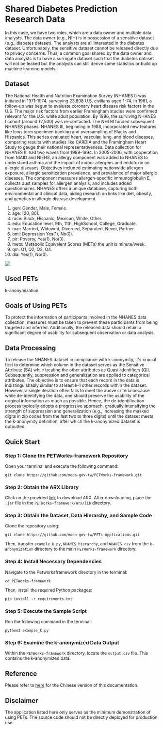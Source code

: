 # Shared Diabetes Prediction Research Data

In this case, we have two roles, which are a data owner and multiple data analysts. The data owner (e.g., NIH) is in possession of a sensitive dataset (e.g., diabetes dataset). The analysts are all interested in the diabetes dataset. Unfortunately, the sensitive dataset cannot be released directly due to privacy concerns. Thus, a common goal shared by the data owner and data analysts is to have a surrogate dataset such that the diabetes dataset will not be leaked but the analysts can still derive some statistics or build up machine learning models. 

## Dataset

The National Health and Nutrition Examination Survey (NHANES I) was initiated in 1971-1974, surveying 23,808 U.S. civilians aged 1-74. In 1981, a follow-up was begun to evaluate coronary heart disease risk factors in the U.S. The major risk factors from earlier Framingham studies were confirmed relevant for the U.S. white adult population. By 1986, the surviving NHANES I cohort (around 12,500) was re-contacted. The NHLBI funded subsequent NHANES phases. NHANES III, beginning in 1988, incorporated new features like long-term specimen banking and oversampling of Blacks and Hispanics. This series evaluated heart, vascular, lung, and blood diseases, comparing results with studies like CARDIA and the Framingham Heart Study to gauge their national representativeness. Data collection for NHANES III had two waves from 1989-1994. In 2005-2006, with cooperation from NIAID and NIEHS, an allergy component was added to NHANES to understand asthma and the impact of indoor allergens and endotoxin on allergic diseases. Objectives included estimating nationwide allergen exposure, allergic sensitization prevalence, and prevalence of major allergic diseases. The component measures allergen-specific immunoglobulin E, collects dust samples for allergen analysis, and includes added questionnaires. NHANES offers a unique database, capturing both environmental and clinical data, aiding research on links like diet, obesity, and genetics in allergic disease development.

1. gen: Gender, Male, Female.
2. age: [20, 80].
3. race: Black, Hispanic, Mexican, White, Other.
4. edu: Education level, 9th, 11th, HighSchool, College, Graduate.
5. mar: Married, Widowed, Divorced, Separated, Never, Partner.
6. bmi: Depression Yes(1), No(0).
7. pir: Poverty, Yes(1), No(0).
8. mets: Metabolic Equivalent Scores (METs) the unit is minute/week.
9. qm: Q1, Q2, Q3, Q4.
10. dia: Yes(1), No(0).

![](https://hackmd.io/_uploads/H1-hhkhbT.png)


## Used PETs

k-anonymization

## Goals of Using PETs

To protect the information of participants involved in the NHANES data collection, measures must be taken to prevent these participants from being targeted and inferred. Additionally, the released data should retain a significant degree of usability for subsequent observation or data analysis.

## Data Processing

To release the NHANES dataset in compliance with k-anonymity, it's crucial first to determine which column in the dataset serves as the Sensitive Attribute (SA) while treating the other attributes as Quasi-identifiers (QI). Subsequently, suppression and generalization are applied to categorical attributes. The objective is to ensure that each record in the data is indistinguishably similar to at least k-1 other records within the dataset. However, a single iteration often fails to meet the above criteria because while de-identifying the data, one should preserve the usability of the original information as much as possible. Hence, the de-identification process typically adopts a progressive approach, gradually intensifying the strength of suppression and generalization (e.g., increasing the masked digits in zip codes from the last two to three digits) until the dataset meets the k-anonymity definition, after which the k-anonymized dataset is outputted.

## Quick Start

### Step 1: Clone the PETWorks-framework Repository
Open your terminal and execute the following command:
```
git clone https://github.com/moda-gov-tw/PETWorks-framework.git
```

### Step 2: Obtain the ARX Library
Click on the provided [link](https://github.com/arx-deidentifier/arx/releases/download/v3.9.0/libarx-3.9.0.jar) to download ARX. After downloading, place the `.jar` file in the `PETWorks-framework/arx/lib` directory.

### Step 3: Obtain the Dataset, Data Hierarchy, and Sample Code
Clone the repository using:
```
git clone https://github.com/moda-gov-tw/PETs-Applications.git
```
Then, transfer `example_k.py`, `NHANES_hierarchy`, and `NHANES.csv` from the `k-anonymization` directory to the main `PETWorks-framework` directory.

### Step 4: Install Necessary Dependencies
Navigate to the Petworksframework directory in the terminal:
```
cd PETWorks-framework
```
Then, install the required Python packages:
```
pip install -r requirements.txt
```

### Step 5: Execute the Sample Script
Run the following command in the terminal:
```
python3 example_k.py
```

### Step 6: Examine the k-anonymized Data Output
Within the `PETWorks-framework` directory, locate the `output.csv` file. This contains the k-anonymized data.


## Reference
Please refer to [here](https://hackmd.io/Wyxi11CrQpelLfnRdoCBtA) for the Chinese version of this documentation. 

## Disclaimer
The application listed here only serves as the minimum demonstration of using PETs. The source code should not be directly deployed for production use.
